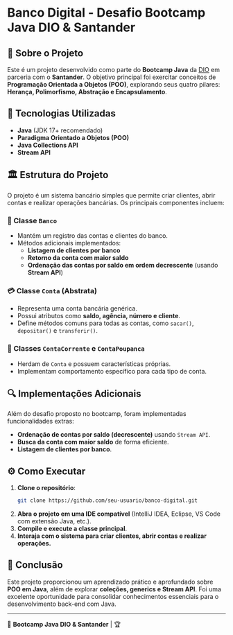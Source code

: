 # Banco Digital - Desafio Bootcamp Java DIO & Santander

## 📌 Sobre o Projeto
Este é um projeto desenvolvido como parte do **Bootcamp Java** da [DIO](https://www.dio.me/) em parceria com o **Santander**. O objetivo principal foi exercitar conceitos de **Programação Orientada a Objetos (POO)**, explorando seus quatro pilares: **Herança, Polimorfismo, Abstração e Encapsulamento**.

## 🚀 Tecnologias Utilizadas
- **Java** (JDK 17+ recomendado)
- **Paradigma Orientado a Objetos (POO)**
- **Java Collections API**
- **Stream API**

## 🏛️ Estrutura do Projeto
O projeto é um sistema bancário simples que permite criar clientes, abrir contas e realizar operações bancárias. Os principais componentes incluem:

### 🏦 Classe `Banco`
- Mantém um registro das contas e clientes do banco.
- Métodos adicionais implementados:
  - **Listagem de clientes por banco**
  - **Retorno da conta com maior saldo**
  - **Ordenação das contas por saldo em ordem decrescente** (usando **Stream API**)

### 💳 Classe `Conta` (Abstrata)
- Representa uma conta bancária genérica.
- Possui atributos como **saldo, agência, número e cliente**.
- Define métodos comuns para todas as contas, como `sacar()`, `depositar()` e `transferir()`.

### 📌 Classes `ContaCorrente` e `ContaPoupanca`
- Herdam de `Conta` e possuem características próprias.
- Implementam comportamento específico para cada tipo de conta.

## 🔍 Implementações Adicionais
Além do desafio proposto no bootcamp, foram implementadas funcionalidades extras:
- **Ordenação de contas por saldo (decrescente)** usando `Stream API`.
- **Busca da conta com maior saldo** de forma eficiente.
- **Listagem de clientes por banco**.

## ⚙️ Como Executar
1. **Clone o repositório**:
   ```bash
   git clone https://github.com/seu-usuario/banco-digital.git
   ```
2. **Abra o projeto em uma IDE compatível** (IntelliJ IDEA, Eclipse, VS Code com extensão Java, etc.).
3. **Compile e execute a classe principal**.
4. **Interaja com o sistema para criar clientes, abrir contas e realizar operações.**

## 📜 Conclusão
Este projeto proporcionou um aprendizado prático e aprofundado sobre **POO em Java**, além de explorar **coleções, generics e Stream API**. Foi uma excelente oportunidade para consolidar conhecimentos essenciais para o desenvolvimento back-end com Java.

---
🚀 **Bootcamp Java DIO & Santander** | 🏆

